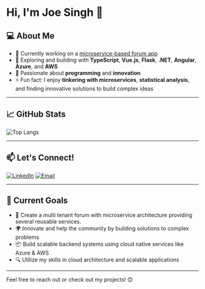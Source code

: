 # Hi, I'm Joe Singh 👋  

## 💻 About Me
- 🔭 Currently working on a [microservice-based forum app](https://github.com/gurjotsandher/forum-microservices)
- 🌱 Exploring and building with **TypeScript**, **Vue.js**, **Flask**, **.NET**, **Angular**, **Azure**, and **AWS**
- 💪 Passionate about **programming** and **innovation**
- ⚡ Fun fact: I enjoy **tinkering with microservices**, **statistical analysis**, and finding innovative solutions to build complex ideas

---

## 📈 GitHub Stats
![Top Langs](https://github-readme-stats.vercel.app/api/top-langs/?username=gurjotsandher&layout=compact&theme=dark&langs_count=6)

---

## 📫 Let's Connect!
[![LinkedIn](https://img.shields.io/badge/LinkedIn-0077B5?style=for-the-badge&logo=linkedin&logoColor=white)](http://joesingh.store/track/linkedin?resume_id=from_github_homepage)
[![Email](https://img.shields.io/badge/Email-D14836?style=for-the-badge&logo=gmail&logoColor=white)](mailto:joesingh144@gmail.com)

---

## 🎯 Current Goals
- 🚀 Create a multi tenant forum with microservice architecture providing several reusable services.
- 🌍 Innovate and help the community by building solutions to complex problems
- 📦 Build scalable backend systems using cloud native services like Azure & AWS
- 🔍 Utilize my skills in cloud architecture and scalable applications

---

Feel free to reach out or check out my projects! 😊
